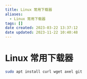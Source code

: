 ```yaml
---
title: Linux 常用下载器
aliases:
  - Linux 常用下载器
tags: []
date created: 2023-03-22 13:37:12
date updated: 2023-11-22 10:40:48
---
```


# Linux 常用下载器

```sh
sudo apt install curl wget axel git
```
